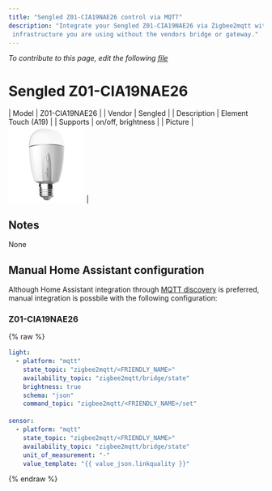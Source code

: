 ```yaml
---
title: "Sengled Z01-CIA19NAE26 control via MQTT"
description: "Integrate your Sengled Z01-CIA19NAE26 via Zigbee2mqtt with whatever smart home
 infrastructure you are using without the vendors bridge or gateway."
---
```


*To contribute to this page, edit the following
[file](https://github.com/Koenkk/zigbee2mqtt.io/blob/master/docgen/device_page_notes.js)*

# Sengled Z01-CIA19NAE26

| Model | Z01-CIA19NAE26  |
| Vendor  | Sengled  |
| Description | Element Touch (A19) |
| Supports | on/off, brightness |
| Picture | ![../images/devices/Z01-CIA19NAE26.jpg](../images/devices/Z01-CIA19NAE26.jpg) |

## Notes

None

## Manual Home Assistant configuration
Although Home Assistant integration through [MQTT discovery](../integration/home_assistant) is preferred,
manual integration is possbile with the following configuration:


### Z01-CIA19NAE26
{% raw %}
```yaml
light:
  - platform: "mqtt"
    state_topic: "zigbee2mqtt/<FRIENDLY_NAME>"
    availability_topic: "zigbee2mqtt/bridge/state"
    brightness: true
    schema: "json"
    command_topic: "zigbee2mqtt/<FRIENDLY_NAME>/set"

sensor:
  - platform: "mqtt"
    state_topic: "zigbee2mqtt/<FRIENDLY_NAME>"
    availability_topic: "zigbee2mqtt/bridge/state"
    unit_of_measurement: "-"
    value_template: "{{ value_json.linkquality }}"
```
{% endraw %}


